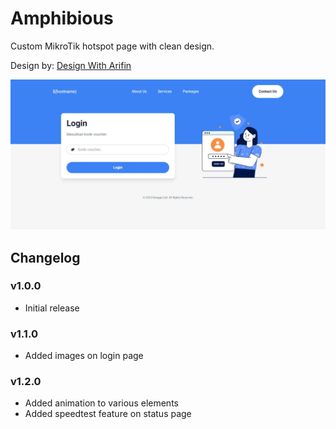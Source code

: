 # Amphibious

Custom MikroTik hotspot page with clean design.

Design by: [Design With Arifin](https://dribbble.com/designwitharifin)

![login page](/pictures/login-page.webp)

## Changelog

### v1.0.0

-   Initial release

### v1.1.0

-   Added images on login page

### v1.2.0

-   Added animation to various elements
-   Added speedtest feature on status page
